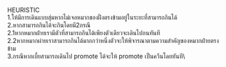 HEURISTIC\
1.ให้มีการเดินแบบสุ่มหากไม่เจอหมากของฝั่งตรงข้ามอยู่ในระยะที่สามารถกินได้\
2.หากสามารถกินได้จะกินโดยมี2กรณี\
2.1หากหมากฝ่ายเรามีตัวที่สามารถกินได้เพียงตัวเดียวจะเดินไปกนทันที\
2.2หากหมากผ่ายเราสามารถกินได้มากกว่าหนึ่งตัวจะให้พิจารณาตามความสำคัญของหมากฝ่ายตรงข้าม\
3.กรณีหากเบี้ยสามารถเดินไป promote ได้จะให้ promote เป็นควีนโดยทันที\
